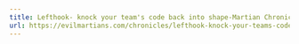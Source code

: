 ```yaml
---
title: Lefthook- knock your team's code back into shape-Martian Chronicles, Evil Martians' team blog
url: https://evilmartians.com/chronicles/lefthook-knock-your-teams-code-back-into-shape
---
```

